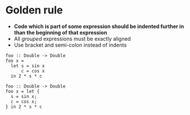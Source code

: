 # Golden rule
* **Code which is part of some expression should be indented further in than the
	beginning of that expression**
* All *grouped* expressions must be exactly aligned
* Use bracket and semi-colon instead of indents
```
foo :: Double -> Double
foo x =
  let s = sin x
      c = cos x
  in 2 * s * c

foo :: Double -> Double
foo x = let {
  s = sin x;
  c = cos x;
} in 2 * s * c
```
